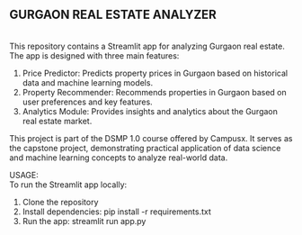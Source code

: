 <b><h2>GURGAON REAL ESTATE ANALYZER</h2></b><br>
This repository contains a Streamlit app for analyzing Gurgaon real estate. The app is designed with three main features:

1. Price Predictor: Predicts property prices in Gurgaon based on historical data and machine learning models.<br>
2. Property Recommender: Recommends properties in Gurgaon based on user preferences and key features.<br>
3. Analytics Module: Provides insights and analytics about the Gurgaon real estate market.<br>
   
This project is part of the DSMP 1.0 course offered by Campusx. It serves as the capstone project, demonstrating practical application of data science and machine learning concepts to analyze real-world data.<br>

USAGE:<br>
To run the Streamlit app locally:<br>

1. Clone the repository
2. Install dependencies: pip install -r requirements.txt<br>
3. Run the app: streamlit run app.py<br>
